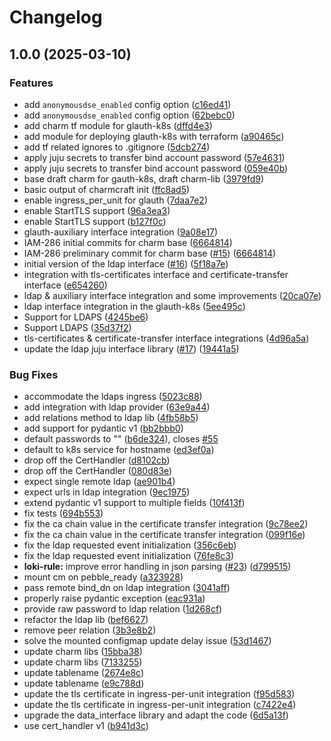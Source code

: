 # Changelog

## 1.0.0 (2025-03-10)


### Features

* add `anonymousdse_enabled` config option ([c16ed41](https://github.com/canonical/glauth-k8s-operator/commit/c16ed415af578d410418e6284bf00e95092fde46))
* add `anonymousdse_enabled` config option ([62bebc0](https://github.com/canonical/glauth-k8s-operator/commit/62bebc0838c1f295839a32887eea66246d78b8b3))
* add charm tf module for glauth-k8s ([dffd4e3](https://github.com/canonical/glauth-k8s-operator/commit/dffd4e3f6dd53f5ef592529c593fb35db3236257))
* add module for deploying glauth-k8s with terraform ([a90465c](https://github.com/canonical/glauth-k8s-operator/commit/a90465c1f4230fed2b7875b4529551a2940753ba))
* add tf related ignores to .gitignore ([5dcb274](https://github.com/canonical/glauth-k8s-operator/commit/5dcb274e617e749df254adf686c7281872f35a53))
* apply juju secrets to transfer bind account password ([57e4631](https://github.com/canonical/glauth-k8s-operator/commit/57e4631673ca98ee9fb99bc879234efe5699301e))
* apply juju secrets to transfer bind account password ([059e40b](https://github.com/canonical/glauth-k8s-operator/commit/059e40bbafa7388f4076bf5fd9e20706417379ed))
* base draft charm for gauth-k8s, draft charm-lib ([3979fd9](https://github.com/canonical/glauth-k8s-operator/commit/3979fd9c3b4f09302cad0b7e6d797c4bf969cafb))
* basic output of charmcraft init ([ffc8ad5](https://github.com/canonical/glauth-k8s-operator/commit/ffc8ad5b8ff02397e26474ac96316a1c168f1973))
* enable ingress_per_unit for glauth ([7daa7e2](https://github.com/canonical/glauth-k8s-operator/commit/7daa7e22069e7ba7f8858d065ea4e6cded19c779))
* enable StartTLS support ([96a3ea3](https://github.com/canonical/glauth-k8s-operator/commit/96a3ea31db388f811f4cdb2ec30a7acbaf8bfc3e))
* enable StartTLS support ([b127f0c](https://github.com/canonical/glauth-k8s-operator/commit/b127f0c2390204c6dc47c335dfc9929db907dabb))
* glauth-auxiliary interface integration ([9a08e17](https://github.com/canonical/glauth-k8s-operator/commit/9a08e17f73dddf952fdea422d0e65ce07dfd6315))
* IAM-286 initial commits for charm base ([6664814](https://github.com/canonical/glauth-k8s-operator/commit/6664814b87f89a5662c388911629d8feae4c04d4))
* IAM-286 preliminary commit for charm base ([#15](https://github.com/canonical/glauth-k8s-operator/issues/15)) ([6664814](https://github.com/canonical/glauth-k8s-operator/commit/6664814b87f89a5662c388911629d8feae4c04d4))
* initial version of the ldap interface ([#16](https://github.com/canonical/glauth-k8s-operator/issues/16)) ([5f18a7e](https://github.com/canonical/glauth-k8s-operator/commit/5f18a7ee79518866716abb9d1e47251d47048203))
* integration with tls-certificates interface and certificate-transfer interface ([e654260](https://github.com/canonical/glauth-k8s-operator/commit/e6542602aa4745438a90851b739f81e5abc6662d))
* ldap & auxiliary interface integration and some improvements ([20ca07e](https://github.com/canonical/glauth-k8s-operator/commit/20ca07e007aea05bcfad766e25fee7492a92a0ee))
* ldap interface integration in the glauth-k8s ([5ee495c](https://github.com/canonical/glauth-k8s-operator/commit/5ee495c2b183571ac00bef45768759fe8fe683f2))
* Support for LDAPS ([4245be6](https://github.com/canonical/glauth-k8s-operator/commit/4245be6795ad6b0178a48dee50c7780c2e5b2db0))
* Support LDAPS ([35d37f2](https://github.com/canonical/glauth-k8s-operator/commit/35d37f29dd46052ab0249e0e21e2c3f6e932400a))
* tls-certificates & certificate-transfer interface integrations ([4d96a5a](https://github.com/canonical/glauth-k8s-operator/commit/4d96a5ac768a68b25fda5f57d78b034d05054ee4))
* update the ldap juju interface library ([#17](https://github.com/canonical/glauth-k8s-operator/issues/17)) ([19441a5](https://github.com/canonical/glauth-k8s-operator/commit/19441a53658b399dbc496d76d842496c96965e20))


### Bug Fixes

* accommodate the ldaps ingress ([5023c88](https://github.com/canonical/glauth-k8s-operator/commit/5023c8845f1fa704c64af7ae5b1ef2c4bf93c9e5))
* add integration with ldap provider ([63e9a44](https://github.com/canonical/glauth-k8s-operator/commit/63e9a44f02f1da56eac8c8f0fe9f7ff82837534a))
* add relations method to ldap lib ([4fb58b5](https://github.com/canonical/glauth-k8s-operator/commit/4fb58b50997f3f11202057de472646cf0d43203a))
* add support for pydantic v1 ([bb2bbb0](https://github.com/canonical/glauth-k8s-operator/commit/bb2bbb0c88915eeca88eb88c76a5668efd590518))
* default passwords to "" ([b6de324](https://github.com/canonical/glauth-k8s-operator/commit/b6de324a10f565df3851fffc1c68a50e70e59630)), closes [#55](https://github.com/canonical/glauth-k8s-operator/issues/55)
* default to k8s service for hostname ([ed3ef0a](https://github.com/canonical/glauth-k8s-operator/commit/ed3ef0a978ba68267e94b1ecdf4de1a10f770cfd))
* drop off the CertHandler ([d8102cb](https://github.com/canonical/glauth-k8s-operator/commit/d8102cbdbbeb6e0280560509546ff766124df208))
* drop off the CertHandler ([080d83e](https://github.com/canonical/glauth-k8s-operator/commit/080d83ec37476bb8b1c5fbe9f09de9476e229971))
* expect single remote ldap ([ae901b4](https://github.com/canonical/glauth-k8s-operator/commit/ae901b47ed03cd90b9fd8b8f0c2eb3379f61eccb))
* expect urls in ldap integration ([9ec1975](https://github.com/canonical/glauth-k8s-operator/commit/9ec19750ac7087ffba5e8d9d5187cc1cce3eb721))
* extend pydantic v1 support to multiple fields ([10f413f](https://github.com/canonical/glauth-k8s-operator/commit/10f413f4be6c335fbff34a0c47b83d28075bc34a))
* fix tests ([694b553](https://github.com/canonical/glauth-k8s-operator/commit/694b553cafe6eae2a03657f7405f2508cd159441))
* fix the ca chain value in the certificate transfer integration ([9c78ee2](https://github.com/canonical/glauth-k8s-operator/commit/9c78ee2878a8cf0cbbc0deec4a8459fc2939292b))
* fix the ca chain value in the certificate transfer integration ([099f16e](https://github.com/canonical/glauth-k8s-operator/commit/099f16e4747b2cd87cca69e7e18d35c30f2635f8))
* fix the ldap requested event initialization ([356c6eb](https://github.com/canonical/glauth-k8s-operator/commit/356c6eb0d23d48c4347adad7162537d462eaa75b))
* fix the ldap requested event initialization ([76fe8c3](https://github.com/canonical/glauth-k8s-operator/commit/76fe8c389b60aedb0662886ef212694d423f93e7))
* **loki-rule:** improve error handling in json parsing ([#23](https://github.com/canonical/glauth-k8s-operator/issues/23)) ([d799515](https://github.com/canonical/glauth-k8s-operator/commit/d799515e9263b7d889885fd2a06179b085ffc427))
* mount cm on pebble_ready ([a323928](https://github.com/canonical/glauth-k8s-operator/commit/a323928e666a40b1c7245c87433945f91fc13721))
* pass remote bind_dn on ldap integration ([3041aff](https://github.com/canonical/glauth-k8s-operator/commit/3041aff411f394c1ebfb25de5404bf1f822611cb))
* properly raise pydantic exception ([eac931a](https://github.com/canonical/glauth-k8s-operator/commit/eac931ad4a901a7c5f2e967d6e9a6350149039ff))
* provide raw password to ldap relation ([1d268cf](https://github.com/canonical/glauth-k8s-operator/commit/1d268cf8a4a59f58be05fe14376e2fe0cc220588))
* refactor the ldap lib ([bef6627](https://github.com/canonical/glauth-k8s-operator/commit/bef6627011e6c720314b8f0f5607900095a15717))
* remove peer relation ([3b3e8b2](https://github.com/canonical/glauth-k8s-operator/commit/3b3e8b2ade11613a614b4af2085a741eb80338a0))
* solve the mounted configmap update delay issue ([53d1467](https://github.com/canonical/glauth-k8s-operator/commit/53d146772efba4e3ae57ddf725ad958a55e9af0f))
* update charm libs ([15bba38](https://github.com/canonical/glauth-k8s-operator/commit/15bba38ee154521072c3861e1549c5529719d719))
* update charm libs ([7133255](https://github.com/canonical/glauth-k8s-operator/commit/71332552724aa4ba49293e51a76e166d1a7fbc1c))
* update tablename ([2674e8c](https://github.com/canonical/glauth-k8s-operator/commit/2674e8c36ed5de26110daa6b1d5f1051d902e48b))
* update tablename ([e9c788d](https://github.com/canonical/glauth-k8s-operator/commit/e9c788d424c632429aeba1dcbfc2fe4c7ace5282))
* update the tls certificate in ingress-per-unit integration ([f95d583](https://github.com/canonical/glauth-k8s-operator/commit/f95d583a463658fc672ec6f084286f862aae17e2))
* update the tls certificate in ingress-per-unit integration ([c7422e4](https://github.com/canonical/glauth-k8s-operator/commit/c7422e45f3236927b00966812c276a5c75553d4f))
* upgrade the data_interface library and adapt the code ([6d5a13f](https://github.com/canonical/glauth-k8s-operator/commit/6d5a13f7df6469e21bfb14ed9117a69acda275b9))
* use cert_handler v1 ([b941d3c](https://github.com/canonical/glauth-k8s-operator/commit/b941d3c05151ec3af4258a3132ce071cbfc883b2))
